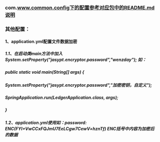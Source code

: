 ### com.www.common.config下的配置参考对应包中的README.md说明
### 其他配置：
#### 1、application.yml配置文件数据加密
##### 1.1、在启动类main方法中加入 System.setProperty("jasypt.encryptor.password","wenzday"); 如：
##### public static void main(String[] args) {
#####   System.setProperty("jasypt.encryptor.password","加密密钥，自定义");
#####   SpringApplication.run(LedgerApplication.class, args);
##### }
##### 1.2、application.yml使用如：password: ENC(FYI+VwCCxFQJmU7EeLCgw7CewV+hznTf) ENC括号中内容为加密后的数据